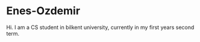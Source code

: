 # Enes-Ozdemir
Hi. I am a CS student in bilkent university, currently in my first years second term.
